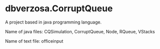 # dbverzosa.CorruptQueue

A project based in java programming language. 

Name of java files: 
CQSimulation, 
CorruptQueue,
Node,
RQueue,
VStacks

Name of text file:
officeinput
